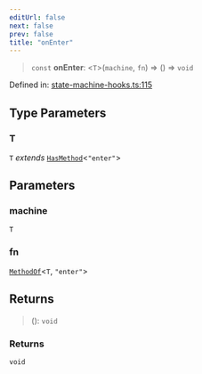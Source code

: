 ```yaml
---
editUrl: false
next: false
prev: false
title: "onEnter"
---
```


> `const` **onEnter**: \<`T`\>(`machine`, `fn`) => () => `void`

Defined in: [state-machine-hooks.ts:115](https://github.com/WinstonFassett/matchina/blob/2d22b2187dda803854f54b63fe09d04bd833387d/src/state-machine-hooks.ts#L115)

## Type Parameters

### T

`T` *extends* [`HasMethod`](/docs/src/content/docs/reference/type-aliases/hasmethod/)\<`"enter"`\>

## Parameters

### machine

`T`

### fn

[`MethodOf`](/docs/src/content/docs/reference/type-aliases/methodof/)\<`T`, `"enter"`\>

## Returns

> (): `void`

### Returns

`void`
